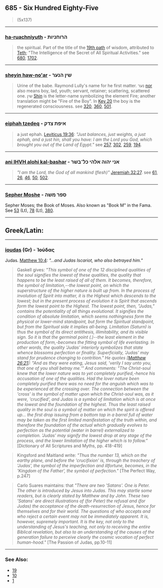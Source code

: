 ## 685 - Six Hundred Eighty-Five
> (5x137)

---

### [ha-ruachniyuth](/keys/HRVChNIVTh) - הרוחניות
> the spiritual. Part of the title of the [19th path](19) of wisdom, attributed to [Teth](/keys/T); "The Intelligence of the Secret of All Spiritual Activities." see [680](680), [1702](1702).

---

### [sheyin haw-no'ar](/keys/ShIN.HNOR) - שין הנער
> Urine of the babe. Raymond Lully's name for he first matter. נער [nor](/keys/NOR) also means boy, lad, youth; servant, retainer; scattering, scattered one. שין [Shin](/keys/ShIN) is the letter-name symbolizing the element Fire; another translation might be "Fire of the Boy". In [Key 20](20) the boy is the regenerated consciousness. see [320](320), [360](360), [501](501).

---

### [eiphah tzedeq](/keys/AIPTh.TzDQ) - איפת צדק
> a just ephah. [Leviticus 19:36](http://biblehub.com/leviticus/19-36.htm): *"Just balances, just weights, a just ephah, and a just hin, shall you have: I am the Lord you God, which brought you out of the Land of Egypt."* see [257](257), [302](302), [259](259), [194](194).

---

### [ani IHVH alohi kal-bashar](/keys/ANI.IHVH.ALHI.KL-BShR) - אני יהוה אלהי כל־בשר
> *"I am the Lord, the God of all mankind (flesh)"* [Jeremiah 32:27](http://biblehub.com/jeremiah/32-27.htm). see [61](61), [26](26), [46](46), [50](50), [502](502).

---

### [Sepher Moshe](/keys/SPR.MShH) - ספר משה
Sepher Moses; the Book of Moses. Also known as "Book M" in the Fama. See [53](53) (Lt), [78](78) (Lt), [380](380).

---

## Greek/Latin:

---

### [ioudas](/greek?word=ioudas) (Gr) - Ἰούδας
Judas. [Matthew 10:4](http://biblehub.com/matthew/10-4.htm): *"...and Judas Iscariot, who also betrayed him."*

> Gaskell gives: *"This symbol of one of the 12 disciplined qualities of the soul signifies the lowest of these qualities, the quality that happens to be the least raised of all of them. It becomes, therefore, the symbol of limitation,--the lowest point, on which the superstructure of the higher nature is built up from. In the process of involution of Spirit into matter, it is the Highest which descends to the lowest; but in the present process of evolution it is Spirit that ascends form the lowest point to the Highest. The lowest point, then, "Judas," contains the potentiality of all things evolutional. It signifies the condition of absolute limitation, which seems nothingness form the physical or lower-mind standpoint, but form the Spiritual standpoint, but from the Spiritual side it implies all-being. Limitation (Saturn) is thus the symbol of its direct antithesis, illimitability, and its visible sign. So it is that the germinal point (.)--the least element in the production of form,-becomes the fitting symbol of life everlasting. In other words, the quality 'Judas' interiorly symbolizes that state whence blossoms perfection or finality. Superficially, 'Judas' may stand for prudence changing to contrition." He quotes [[Matthew 26:21](http://biblehub.com/matthew/26-21.htm)]: "And as they were eating, Jesus said, 'verily I say unto you, that one of you shall betray me.'" And comments: "The Christ-soul knew that the lower nature was to yet completely purified,-hence his accusation of one of the qualities. Had the lover nature been completely purified there was no need for the anguish which was to be experienced at the crossing over. The connection between the 'cross' is the symbol of matter upon which the Christ-soul was, as it were, 'crucified', and Judas is a symbol of limitation which is at once the lowest and the foundation of the highest. Thus the least raised quality in the soul is a symbol of matter on which the spirit is offered up... the first drop issuing from a bottom tap in a barrel full of water may be taken as the first limited manifestation of the truth within, and therefore the foundation of the actual which gradually evolves to perfection as the potential (water in barrel) externalized to completion. 'Judas' may signify the lowest drop at any stage of the process, and the lower limitation of the higher which is to follow."* [Dictionary of All Scriptures and Myths, pp. 418-419]

> Kingsford and Maitland write: *"Thus the number 13, which on the earthy plane, and before the 'crucifixion' is, through the treachery of 'Judas', the symbol of the imperfection and illfortune, becomes, in the 'Kingdom of the Father', the symbol of perfection."* [The Perfect Way, p.247]

> Carlo Suares maintains: that *"There are two 'Satans'. One is Peter. The other is introduced by Jesus into Judas. This may startle some readers, but is clearly stated by Matthew and by John. These two 'Satans' are direct illustrations of (for Peter) the refusal and (for Judas) the acceptance of the death-resurrection of Jesus, hence for themselves and for their world. The questions of who accepts and who reject a certain event may not be immediately apparent. It is, however, supremely important. It is the key, not only to the understanding of Jesus's teaching, not only to receiving the entire Biblical revelation, but also to an understanding of the causes of the generation failure to perceive clearly the cosmic vocation of perfect human-hood."* [The Passion of Judas, pp.10-11]

---

### See Also:

- [19](19)
- [10](10)
- [1](1)



